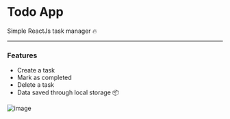 
# Todo App
Simple ReactJs task manager 🔥

---

### Features

- Create a task
- Mark as completed
- Delete a task
- Data saved through local storage 📦

![image](https://user-images.githubusercontent.com/49230384/132124107-739eb9cc-0ad2-43f3-a1b5-eb3c4d26a1ac.png)

